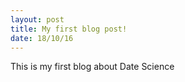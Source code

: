 ```yaml
---
layout: post
title: My first blog post!
date: 18/10/16
---
```


This is my first blog about Date Science